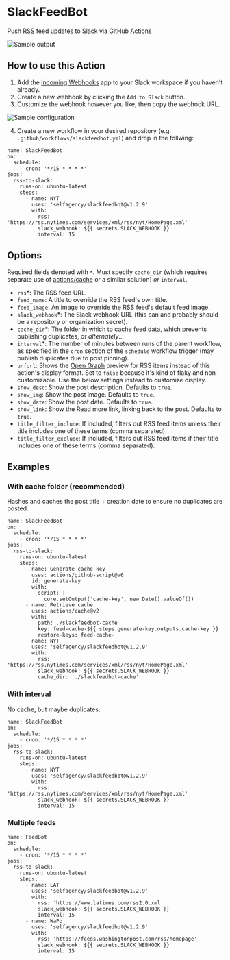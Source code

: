 # SlackFeedBot

Push RSS feed updates to Slack via GitHub Actions

![Sample output](https://user-images.githubusercontent.com/2541728/159546371-a1b61c2f-8fc8-40f3-b888-a8ae0e85507f.png)

## How to use this Action

1. Add the [Incoming Webhooks](https://slack.com/apps/A0F7XDUAZ-incoming-webhooks) app to your Slack workspace if you haven't already.
2. Create a new webhook by clicking the `Add to Slack` button.
3. Customize the webhook however you like, then copy the webhook URL.

![Sample configuration](https://user-images.githubusercontent.com/2541728/158685833-7a221c22-c5a9-4221-8e93-0003f89a92a8.png)

4. Create a new workflow in your desired repository (e.g. `.github/workflows/slackfeedbot.yml`) and drop in the follwing:

```
name: SlackFeedBot
on:
  schedule:
    - cron: '*/15 * * * *'
jobs:
  rss-to-slack:
    runs-on: ubuntu-latest
    steps:
      - name: NYT
        uses: 'selfagency/slackfeedbot@v1.2.9'
        with:
          rss: 'https://rss.nytimes.com/services/xml/rss/nyt/HomePage.xml'
          slack_webhook: ${{ secrets.SLACK_WEBHOOK }}
          interval: 15
```

## Options

Required fields denoted with `*`. Must specify `cache_dir` (which requires separate use of [actions/cache](https://github.com/actions/cache) or a similar solution) _or_ `interval`.

- `rss`\*: The RSS feed URL.
- `feed_name`: A title to override the RSS feed's own title.
- `feed_image`: An image to override the RSS feed's default feed image.
- `slack_webhook`\*: The Slack webhook URL (this can and probably should be a repository or organization secret).
- `cache_dir`\*: The folder in which to cache feed data, which prevents publishing duplicates, or _alternately_...
- `interval`\*: The number of minutes between runs of the parent workflow, as specified in the `cron` section of the `schedule` workflow trigger (may publish duplicates due to post pinning).
- `unfurl`: Shows the [Open Graph](https://ogp.me/) preview for RSS items instead of this action's display format. Set to `false` because it's kind of flaky and non-customizable. Use the below settings instead to customize display.
- `show_desc`: Show the post description. Defaults to `true`.
- `show_img`: Show the post image. Defaults to `true`.
- `show_date`: Show the post date. Defaults to `true`.
- `show_link`: Show the Read more link, linking back to the post. Defaults to `true`.
- `title_filter_include`: If included, filters out RSS feed items unless their title includes one of these terms (comma separated).
- `title_filter_exclude`: If included, filters out RSS feed items if their title includes one of these terms (comma separated).

## Examples

### With cache folder (recommended)

Hashes and caches the post title + creation date to ensure no duplicates are posted.

```
name: SlackFeedBot
on:
  schedule:
    - cron: '*/15 * * * *'
jobs:
  rss-to-slack:
    runs-on: ubuntu-latest
    steps:
      - name: Generate cache key
        uses: actions/github-script@v6
        id: generate-key
        with:
          script: |
            core.setOutput('cache-key', new Date().valueOf())
      - name: Retrieve cache
        uses: actions/cache@v2
        with:
          path: ./slackfeedbot-cache
          key: feed-cache-${{ steps.generate-key.outputs.cache-key }}
          restore-keys: feed-cache-
      - name: NYT
        uses: 'selfagency/slackfeedbot@v1.2.9'
        with:
          rss: 'https://rss.nytimes.com/services/xml/rss/nyt/HomePage.xml'
          slack_webhook: ${{ secrets.SLACK_WEBHOOK }}
          cache_dir: './slackfeedbot-cache'
```

### With interval

No cache, but maybe duplicates.

```
name: SlackFeedBot
on:
  schedule:
    - cron: '*/15 * * * *'
jobs:
  rss-to-slack:
    runs-on: ubuntu-latest
    steps:
      - name: NYT
        uses: 'selfagency/slackfeedbot@v1.2.9'
        with:
          rss: 'https://rss.nytimes.com/services/xml/rss/nyt/HomePage.xml'
          slack_webhook: ${{ secrets.SLACK_WEBHOOK }}
          interval: 15
```

### Multiple feeds

```
name: FeedBot
on:
  schedule:
    - cron: '*/15 * * * *'
jobs:
  rss-to-slack:
    runs-on: ubuntu-latest
    steps:
      - name: LAT
        uses: 'selfagency/slackfeedbot@v1.2.9'
        with:
          rss: 'https://www.latimes.com/rss2.0.xml'
          slack_webhook: ${{ secrets.SLACK_WEBHOOK }}
          interval: 15
      - name: WaPo
        uses: 'selfagency/slackfeedbot@v1.2.9'
        with:
          rss: 'https://feeds.washingtonpost.com/rss/homepage'
          slack_webhook: ${{ secrets.SLACK_WEBHOOK }}
          interval: 15
```
